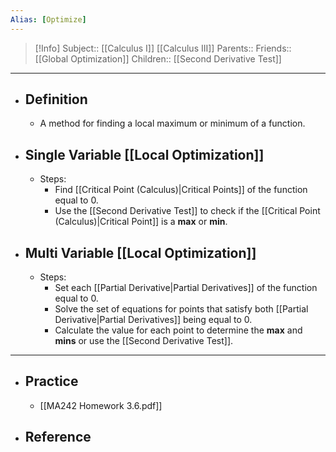 ```yaml
---
Alias: [Optimize]
---
```

> [!Info]
> Subject:: [[Calculus I]] [[Calculus III]]
> Parents:: 
> Friends:: [[Global Optimization]]
> Children:: [[Second Derivative Test]]
---
- ## Definition
	- A method for finding a local maximum or minimum of a function.
- ## Single Variable [[Local Optimization]]
	- Steps:
		- Find [[Critical Point (Calculus)|Critical Points]] of the function equal to $0$.
		- Use the [[Second Derivative Test]] to check if the [[Critical Point (Calculus)|Critical Point]] is a **max** or **min**.
- ## Multi Variable [[Local Optimization]]
	- Steps:
		- Set each [[Partial Derivative|Partial Derivatives]] of the function equal to $0$.
		- Solve the set of equations for points that satisfy both [[Partial Derivative|Partial Derivatives]] being equal to $0$.
		- Calculate the value for each point to determine the **max** and **mins** or use the [[Second Derivative Test]].
---
- ## Practice
	- [[MA242 Homework 3.6.pdf]]
- ## Reference